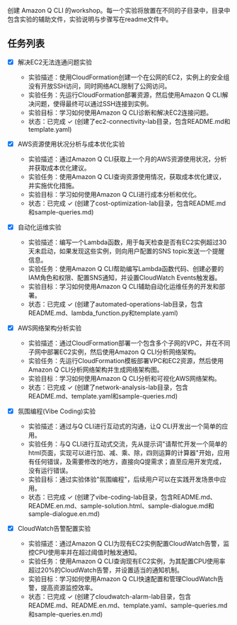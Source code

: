 创建 Amazon Q CLI 的workshop。每一个实验将放置在不同的子目录中，目录中包含实验的辅助文件，实验说明与步骤写在readme文件中。

## 任务列表

- [x] 解决EC2无法连通问题实验
  - 实验描述：使用CloudFormation创建一个在公网的EC2，实例上的安全组没有开放SSH访问，同时网络ACL限制了公网访问。
  - 实验任务：先运行CloudFormation部署资源，然后使用Amazon Q CLI解决问题，使得最终可以通过SSH连接到实例。
  - 实验目标：学习如何使用Amazon Q CLI诊断和解决EC2连接问题。
  - 状态：已完成 ✓ (创建了ec2-connectivity-lab目录，包含README.md和template.yaml)

- [x] AWS资源使用状况分析与成本优化实验
  - 实验描述：通过Amazon Q CLI获取上一个月的AWS资源使用状况，分析并获取成本优化建议。
  - 实验任务：使用Amazon Q CLI查询资源使用情况，获取成本优化建议，并实施优化措施。
  - 实验目标：学习如何使用Amazon Q CLI进行成本分析和优化。
  - 状态：已完成 ✓ (创建了cost-optimization-lab目录，包含README.md和sample-queries.md)

- [x] 自动化运维实验
  - 实验描述：编写一个Lambda函数，用于每天检查是否有EC2实例超过30天未启动，如果发现这些实例，则向用户配置的SNS topic发送一个提醒信息。
  - 实验任务：使用Amazon Q CLI帮助编写Lambda函数代码、创建必要的IAM角色和权限、配置SNS通知，并设置CloudWatch Events触发器。
  - 实验目标：学习如何使用Amazon Q CLI辅助自动化运维任务的开发和部署。
  - 状态：已完成 ✓ (创建了automated-operations-lab目录，包含README.md、lambda_function.py和template.yaml)

- [x] AWS网络架构分析实验
  - 实验描述：通过CloudFormation部署一个包含多个子网的VPC，并在不同子网中部署EC2实例，然后使用Amazon Q CLI分析网络架构。
  - 实验任务：先运行CloudFormation模板部署VPC和EC2资源，然后使用Amazon Q CLI分析网络架构并生成网络架构图。
  - 实验目标：学习如何使用Amazon Q CLI分析和可视化AWS网络架构。
  - 状态：已完成 ✓ (创建了network-analysis-lab目录，包含README.md、template.yaml和sample-queries.md)

- [x] 氛围编程(Vibe Coding)实验
  - 实验描述：通过与Q CLI进行互动式的沟通，让Q CLI开发出一个简单的应用。
  - 实验任务：与Q CLI进行互动式交流，先从提示词"请帮忙开发一个简单的html页面，实现可以进行加、减、乘、除，四则运算的计算器"开始，应用有任何错误，及需要修改的地方，直接向Q提需求；直至应用开发完成，没有运行错误。
  - 实验目标：通过实验体验"氛围编程"，后续用户可以在实践开发场景中应用。
  - 状态：已完成 ✓ (创建了vibe-coding-lab目录，包含README.md、README.en.md、sample-solution.html、sample-dialogue.md和sample-dialogue.en.md)

- [x] CloudWatch告警配置实验
  - 实验描述：通过Amazon Q CLI为现有EC2实例配置CloudWatch告警，监控CPU使用率并在超过阈值时触发通知。
  - 实验任务：使用Amazon Q CLI查询现有EC2实例，为其配置CPU使用率超过20%的CloudWatch告警，并设置适当的通知机制。
  - 实验目标：学习如何使用Amazon Q CLI快速配置和管理CloudWatch告警，提高资源监控效率。
  - 状态：已完成 ✓ (创建了cloudwatch-alarm-lab目录，包含README.md、README.en.md、template.yaml、sample-queries.md和sample-queries.en.md)